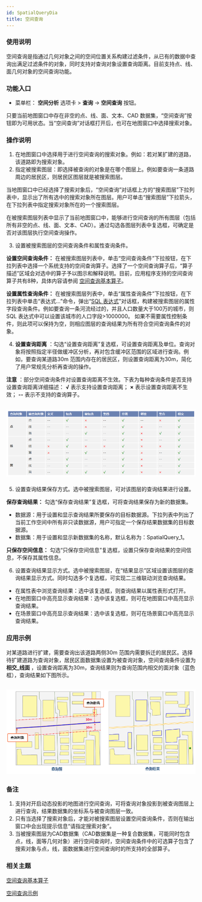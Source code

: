 ```yaml
---
id: SpatialQueryDia
title: 空间查询
---
```

###  使用说明

空间查询是指通过几何对象之间的空间位置关系构建过滤条件，从已有的数据中查询出满足过滤条件的对象，同时支持对查询对象设置查询距离。目前支持点、线、面几何对象的空间查询功能。

###  功能入口

  * 菜单栏： **空间分析** 选项卡 > **查询** -> **空间查询** 按钮。

只要当前地图窗口中存在非空的点、线、面、文本、CAD 数据集，“空间查询”按钮即为可用状态。当“空间查询”对话框打开后，也可在地图窗口中选择搜索对象。

###  操作说明

1. 在地图窗口中选择用于进行空间查询的搜索对象。例如：若对某扩建的道路，该道路即为搜索对象。
2. 指定被搜索图层：即选择被查询的对象是在哪个图层上。例如要查询一条道路周边的居民区，则居民区图层就是被搜索图层。 

当地图窗口中已经选择了搜索对象后，“空间查询”对话框上方的“搜索图层”下拉列表中，显示出了所有选中的搜索对象所在图层。用户可单击“搜索图层”下拉箭头，在下拉列表中指定搜索对象所在的一个搜索图层。

在被搜索图层列表中显示了当前地图窗口中，能够进行空间查询的所有图层（包括所有非空的点、线、面、文本、CAD）。通过勾选各图层列表中复选框，可确定是否对该图层执行空间查询操作。

3. 设置被搜索图层的空间查询条件和属性查询条件。

**设置空间查询条件：**
在被搜索图层列表中，单击“空间查询条件”下拉按钮，在下拉列表中选择一个系统支持的空间查询算子。选择了一个空间查询算子后，“算子描述”区域会对选中的算子予以图示和解释说明。目前，应用程序支持的空间查询算子共有8种，具体内容请参阅
[空间查询基本算子](SQ_BasicOperators)。

**设置属性查询条件：** 在被搜索图层列表中，单击“属性查询条件”下拉按钮，在下拉列表中单击“表达式...”命令，弹出“[SQL
表达式](SQLQuery_Expression)”对话框，构建被搜索图层的属性字段查询条件。例如要查询一条河流经过的，并且人口数量大于100万的城市，则SQL
表达式中可以设置该城市的人口字段>1000000。 如果不需要属性控制条件，则此项可以保持为空，则相应图层的查询结果为所有符合空间查询条件的对象。

4. **设置查询距离** ：勾选“设置查询距离”复选框，可设置查询距离及单位。查询对象将按照指定半径做缓冲区分析，再对包含缓冲区范围的区域进行查询。例如，要查询某道路30m 范围内存在的居民区，则设置查询距离为30m，简化了用户常规先分析再查询的操作。

**注意** ：部分空间查询条件对设置查询距离不生效。下表为每种查询条件是否支持设置查询距离详细描述： **√** 表示支持设置查询距离； **×**
表示设置查询距离不生效； **\--** 表示不支持的查询算子。  
  
![](img/SpatialQunerytable.png)  
---  
  
5. 设置查询结果保存方式。选中被搜索图层，可对该图层的查询结果进行设置。 

**保存查询结果：** 勾选“保存查询结果”复选框，可将查询结果保存为新的数据集。

  * 数据源：用于设置和显示查询结果所要保存的目标数据源。下拉列表中列出了当前工作空间中所有非只读数据源，用户可指定一个保存结果数据集的目标数据源。
  * 数据集：用于设置和显示新数据集的名称，默认名称为：SpatialQuery_1。

**只保存空间信息：** 勾选“只保存空间信息”复选框，设置只保存查询结果的空间信息，不保存其属性信息。
  
6. 设置查询结果显示方式。选中被搜索图层，在“结果显示”区域设置该图层的查询结果显示方式。同时勾选多个复选框，可实现二三维联动浏览查询结果。 
  * 在属性表中浏览查询结果：选中该复选框，则查询结果以属性表形式打开。
  * 在地图窗口中高亮显示查询结果：选中该复选框，则可在地图窗口中高亮显示查询结果。
  * 在场景窗口中高亮显示查询结果：选中该复选框，则可在场景窗口中高亮显示查询结果。

###  应用示例

对某道路进行扩建，需要查询出该道路两侧30m 范围内需要拆迁的居民区。选择待扩建道路为查询对象，居民区面数据集设置为被查询对象，空间查询条件设置为
**相交_线面** ，设置查询距离为30m，查询结果则为查询范围内相交的面对象（蓝色框），查询结果如下图所示。

![](img/SpatialQuneryResult1.png)  
---  
  
### 备注

1. 支持对开启动态投影的地图进行空间查询，可将查询对象投影到被查询图层上进行查询，结果数据集的坐标系与被查询图层一致。
2. 只有当选择了搜索对象后，才能对被搜索图层设置空间查询条件，否则在输出窗口中会出现提示信息“请指定搜索对象”。
3. 当被搜索图层为CAD数据集（CAD数据集是一种复合数据集，可能同时包含点，线，面等几何对象）进行空间查询时，空间查询条件中的可选算子包含了搜索对象与点，线，面数据集进行空间查询时的所支持的全部算子。

###  相关主题

 [空间查询基本算子](SQ_BasicOperators)

 [空间查询示例](SpatialQuery_Example)

